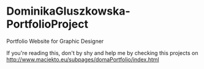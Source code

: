 # DominikaGluszkowska-PortfolioProject
Portfolio Website for Graphic Designer

If you're reading this, don't by shy and help me by checking this projects on http://www.maciekto.eu/subpages/domaPortfolio/index.html

